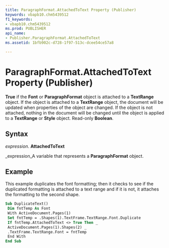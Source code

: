 ```yaml
---
title: ParagraphFormat.AttachedToText Property (Publisher)
keywords: vbapb10.chm5439512
f1_keywords:
- vbapb10.chm5439512
ms.prod: PUBLISHER
api_name:
- Publisher.ParagraphFormat.AttachedToText
ms.assetid: 1bfb902c-d728-1f97-513c-dcee54ce57a8

---
```



# ParagraphFormat.AttachedToText Property (Publisher)

 **True** if the **Font** or **ParagraphFormat** object is attached to a **TextRange** object. If the object is attached to a **TextRange** object, the document will be updated when properties of the object are changed. If the object is not attached, nothing in the document will be changed until the object is applied to a **TextRange** or **Style** object. Read-only **Boolean**.


## Syntax

 _expression_. **AttachedToText**

 _expression_A variable that represents a  **ParagraphFormat** object.


## Example

This example duplicates the font formatting; then it checks to see if the duplicated formatting is attached to a text range and if it is not, it attaches the formatting to the second shape.


```vb
Sub DuplicateText() 
 Dim fntTemp As Font 
 With ActiveDocument.Pages(1) 
 Set fntTemp = .Shapes(1).TextFrame.TextRange.Font.Duplicate 
 If fntTemp.AttachedToText <> True Then _ 
 ActiveDocument.Pages(1).Shapes(2) _ 
 .TextFrame.TextRange.Font = fntTemp 
 End With 
End Sub
```


